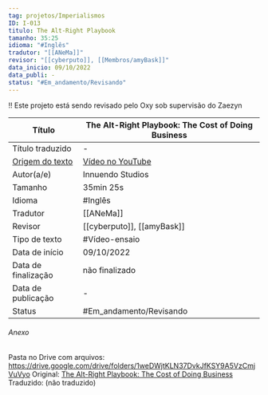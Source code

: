 ```yaml
---
tag: projetos/Imperialismos
ID: I-013
titulo: The Alt-Right Playbook
tamanho: 35:25
idioma: "#Inglês"
tradutor: "[[ANeMa]]"
revisor: "[[cyberputo]], [[Membros/amyBask]]"
data_inicio: 09/10/2022
data_publi: -
status: "#Em_andamento/Revisando" 
---
```

!! Este projeto está sendo revisado pelo Oxy sob supervisão do Zaezyn

| Título              |The Alt-Right Playbook: The Cost of Doing Business|
| ------------------- | ------------- |
| Título traduzido    |-|
| [Origem do texto](https://youtu.be/wCl33v5969M)|[Vídeo no YouTube](https://youtu.be/wCl33v5969M)|
| Autor(a/e)          |Innuendo Studios|
| Tamanho             |35min 25s|
| Idioma              | #Inglês|
| Tradutor            |[[ANeMa]]|
| Revisor             |[[cyberputo]], [[amyBask]]|
| Tipo de texto       | #Vídeo-ensaio |
| Data de início      |09/10/2022|
| Data de finalização |não finalizado|
| Data de publicação  |-|
|Status| #Em_andamento/Revisando |

###### Anexo
Pasta no Drive com arquivos: https://drive.google.com/drive/folders/1weDWjtKLN37DvkJfKSY9A5VzCmjVuVyo
Original: [The Alt-Right Playbook: The Cost of Doing Business](https://youtu.be/wCl33v5969M)
Traduzido: (não traduzido)